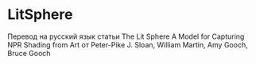 # LitSphere
Перевод на русский язык статьи The Lit Sphere A Model for Capturing NPR Shading from Art от Peter-Pike J. Sloan, William Martin, Amy Gooch, Bruce Gooch
